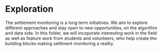 # Exploration
The settlement monitoring is a long term initiatives. We aim to explore different approaches and stay open to new opportunities, on the algorithm and data side.
In this folder, we will incoporate interesting work in the field as well as feature work from students and volunteers, who help create the building blocks making settlment monitoring a reality.
